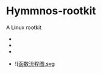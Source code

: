 # Hymmnos-rootkit
A Linux rootkit

- [功能介绍]: https://github.com/PoSS-G3/Hymmnos-rootkit/blob/master/intro.md "功能介绍"

- [函数说明]: https://github.com/PoSS-G3/Hymmnos-rootkit/blob/master/document.md	"函数说明"

- [使用步骤]:https://github.com/PoSS-G3/PoSS-Homework-2/blob/master/%E4%BD%BF%E7%94%A8%E6%96%87%E6%A1%A3.md "使用步骤"

- [测试文档]: https://github.com/PoSS-G3/PoSS-Homework-2/blob/master/Rootkit%E6%B5%8B%E8%AF%95%E6%96%87%E6%A1%A3.docx "Rootkit测试文档.docx"

  ![[函数流程图.svg]([函数流程图.svg](https://github.com/PoSS-G3/PoSS-Homework-2/blob/master/%E5%87%BD%E6%95%B0%E6%B5%81%E7%A8%8B%E5%9B%BE.svg))